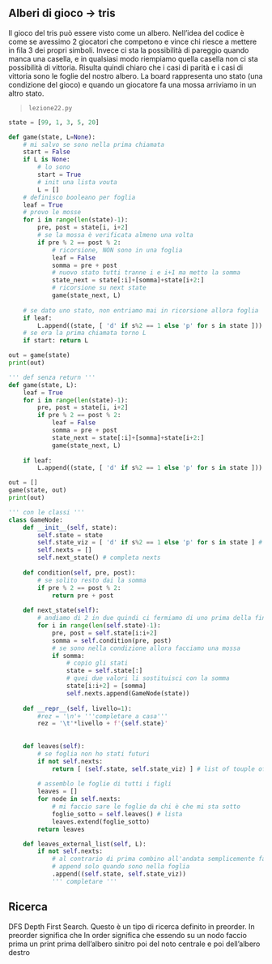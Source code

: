 ## Alberi di gioco → tris
Il gioco del tris può essere visto come un albero.
Nell’idea del codice è come se avessimo 2 giocatori che competono e vince chi riesce a mettere in fila 3 dei propri simboli. Invece ci sta la possibilità di pareggio quando manca una casella, e in qualsiasi modo riempiamo quella casella non ci sta possibilità di vittoria. Risulta quindi chiaro che i casi di parità e i casi di vittoria sono le foglie del nostro albero.
La board rappresenta uno stato (una condizione del gioco) e quando un giocatore fa una mossa arriviamo in un altro stato.

> `lezione22.py`
```python
state = [99, 1, 3, 5, 20]

def game(state, L=None):
	# mi salvo se sono nella prima chiamata
	start = False
	if L is None:
		# lo sono
		start = True
		# init una lista vouta
		L = []
	# definisco booleano per foglia
	leaf = True
	# provo le mosse
	for i in range(len(state)-1):
		pre, post = state[i, i+2]
		# se la mossa è verificata almeno una volta
		if pre % 2 == post % 2:
			# ricorsione, NON sono in una foglia
			leaf = False
			somma = pre + post
			# nuovo stato tutti tranne i e i+1 ma metto la somma
			state_next = state[:i]+[somma]+state[i+2:]
			# ricorsione su next state
			game(state_next, L)
		
	# se dato uno stato, non entriamo mai in ricorsione allora foglia
	if leaf:
		L.append((state, [ 'd' if s%2 == 1 else 'p' for s in state ]))
	# se era la prima chiamata torno L
	if start: return L

out = game(state)
print(out)

''' def senza return '''
def game(state, L):
	leaf = True
	for i in range(len(state)-1):
		pre, post = state[i, i+2]
		if pre % 2 == post % 2:
			leaf = False
			somma = pre + post
			state_next = state[:i]+[somma]+state[i+2:]
			game(state_next, L)
		
	if leaf:
		L.append((state, [ 'd' if s%2 == 1 else 'p' for s in state ]))

out = []
game(state, out)
print(out)

''' con le classi '''
class GameNode:
	def __init__(self, state):
		self.state = state
		self.state_viz = [ 'd' if s%2 == 1 else 'p' for s in state ] # debug
		self.nexts = []
		self.next_state() # completa nexts
	
	def condition(self, pre, post):
		# se solito resto dai la somma
		if pre % 2 == post % 2:
			return pre + post
	
	def next_state(self):
		# andiamo di 2 in due quindi ci fermiamo di uno prima della fine
		for i in range(len(self.state)-1):
			pre, post = self.state[i:i+2]
			somma = self.condition(pre, post)
			# se sono nella condizione allora facciamo una mossa
			if somma:
				# copio gli stati
				state = self.state[:]
				# quei due valori li sostituisci con la somma
				state[i:i+2] = [somma]
				self.nexts.append(GameNode(state))
	
	def __repr__(self, livello=1):
		#rez = '\n'+ '''completare a casa'''
		rez = '\t'*livello + f'{self.state}'
		
	
	def leaves(self):
		# se foglia non ho stati futuri
		if not self.nexts:
			return [ (self.state, self.state_viz) ] # list of touple of lists
		
		# assemblo le foglie di tutti i figli
		leaves = []
		for node in self.nexts:
			# mi faccio sare le foglie da chi è che mi sta sotto
			foglie_sotto = self.leaves() # lista
			leaves.extend(foglie_sotto)
		return leaves

	def leaves_external_list(self, L):
		if not self.nexts:
			# al contrario di prima combino all'andata semplicemente facendo
			# append solo quando sono nella foglia
			.append((self.state, self.state_viz))
			''' completare '''
```



## Ricerca
DFS Depth First Search. Questo è un tipo di ricerca definito in preorder. In preorder significa che 
In order significa che essendo su un nodo faccio prima un print prima dell’albero sinitro poi del noto centrale e poi dell’albero destro